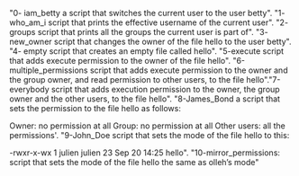 "0- iam_betty a script that switches the current user to the user betty".
"1- who_am_i  script that prints the effective username of the current user".
"2- groups    script that prints all the groups the current user is part of".
"3- new_owner script that changes the owner of the file hello to the user betty".
"4- empty     script that creates an empty file called hello".
"5-execute    script that adds execute permission to the owner of the file hello".
"6-multiple_permissions  script that adds execute permission to the owner and the group owner, and read permission to other users, to the file hello"."7-everybody  script that adds execution permission to the owner, the group owner and the other users, to the file hello".
"8-James_Bond a script that sets the permission to the file hello as follows:

Owner: no permission at all
Group: no permission at all
Other users: all the permissions'.
"9-John_Doe   script that sets the mode of the file hello to this:

-rwxr-x-wx 1 julien julien 23 Sep 20 14:25 hello".
"10-mirror_permissions: script that sets the mode of the file hello the same as olleh’s mode"   
